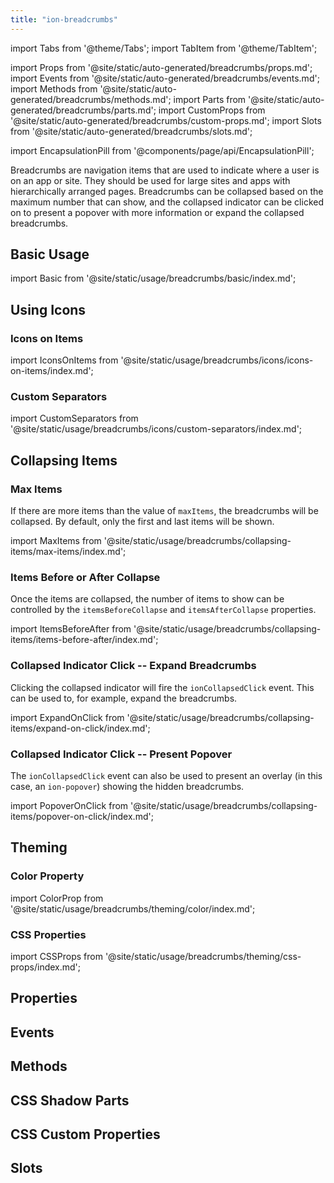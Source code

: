 ```yaml
---
title: "ion-breadcrumbs"
---
```

import Tabs from '@theme/Tabs';
import TabItem from '@theme/TabItem';

import Props from '@site/static/auto-generated/breadcrumbs/props.md';
import Events from '@site/static/auto-generated/breadcrumbs/events.md';
import Methods from '@site/static/auto-generated/breadcrumbs/methods.md';
import Parts from '@site/static/auto-generated/breadcrumbs/parts.md';
import CustomProps from '@site/static/auto-generated/breadcrumbs/custom-props.md';
import Slots from '@site/static/auto-generated/breadcrumbs/slots.md';



import EncapsulationPill from '@components/page/api/EncapsulationPill';

<EncapsulationPill type="shadow" />

Breadcrumbs are navigation items that are used to indicate where a user is on an app or site. They should be used for large sites and apps with hierarchically arranged pages. Breadcrumbs can be collapsed based on the maximum number that can show, and the collapsed indicator can be clicked on to present a popover with more information or expand the collapsed breadcrumbs.

## Basic Usage

import Basic from '@site/static/usage/breadcrumbs/basic/index.md';

<Basic />

## Using Icons

### Icons on Items

import IconsOnItems from '@site/static/usage/breadcrumbs/icons/icons-on-items/index.md';

<IconsOnItems />

### Custom Separators

import CustomSeparators from '@site/static/usage/breadcrumbs/icons/custom-separators/index.md';

<CustomSeparators />

## Collapsing Items

### Max Items

If there are more items than the value of `maxItems`, the breadcrumbs will be collapsed. By default, only the first and last items will be shown.

import MaxItems from '@site/static/usage/breadcrumbs/collapsing-items/max-items/index.md';

<MaxItems />

### Items Before or After Collapse

Once the items are collapsed, the number of items to show can be controlled by the `itemsBeforeCollapse` and `itemsAfterCollapse` properties.

import ItemsBeforeAfter from '@site/static/usage/breadcrumbs/collapsing-items/items-before-after/index.md';

<ItemsBeforeAfter />

### Collapsed Indicator Click -- Expand Breadcrumbs

Clicking the collapsed indicator will fire the `ionCollapsedClick` event. This can be used to, for example, expand the breadcrumbs.

import ExpandOnClick from '@site/static/usage/breadcrumbs/collapsing-items/expand-on-click/index.md';

<ExpandOnClick />

### Collapsed Indicator Click -- Present Popover

The `ionCollapsedClick` event can also be used to present an overlay (in this case, an `ion-popover`) showing the hidden breadcrumbs.

import PopoverOnClick from '@site/static/usage/breadcrumbs/collapsing-items/popover-on-click/index.md';

<PopoverOnClick />

## Theming

### Color Property

import ColorProp from '@site/static/usage/breadcrumbs/theming/color/index.md';

<ColorProp />

### CSS Properties

import CSSProps from '@site/static/usage/breadcrumbs/theming/css-props/index.md';

<CSSProps />


## Properties
<Props />

## Events
<Events />

## Methods
<Methods />

## CSS Shadow Parts
<Parts />

## CSS Custom Properties
<CustomProps />

## Slots
<Slots />
